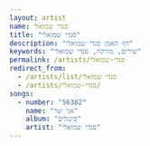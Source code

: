 ```yaml
---
layout: artist
name: סנדי שמואלי
title: "סנדי שמואלי"
description: "דף האמן סנדי שמואלי"
keywords: "שירים, מוזיקה, סנדי שמואלי"
permalink: /artists/סנדי-שמואלי
redirect_from:
  - /artists/list/סנדי שמואלי
  - /artists/סנדי-שמואלי/
songs:
  - number: "56382"
    name: "אני שר"
    album: "סינגלים"
    artist: "סנדי שמואלי"
---
```

